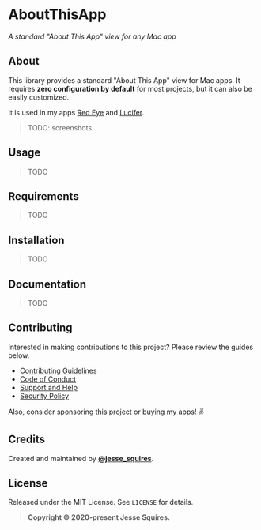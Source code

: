 # AboutThisApp

*A standard "About This App" view for any Mac app*

## About

This library provides a standard "About This App" view for Mac apps. It requires **zero configuration by default** for most projects, but it can also be easily customized.

It is used in my apps [Red Eye](https://www.hexedbits.com/redeye/) and [Lucifer](https://www.hexedbits.com/lucifer/).

> TODO: screenshots

## Usage

> TODO

## Requirements

> TODO

## Installation

> TODO

## Documentation

> TODO

## Contributing

Interested in making contributions to this project? Please review the guides below.

- [Contributing Guidelines](https://github.com/jessesquires/.github/blob/master/CONTRIBUTING.md)
- [Code of Conduct](https://github.com/jessesquires/.github/blob/master/CODE_OF_CONDUCT.md)
- [Support and Help](https://github.com/jessesquires/.github/blob/master/SUPPORT.md)
- [Security Policy](https://github.com/jessesquires/.github/blob/master/SECURITY.md)

Also, consider [sponsoring this project](https://www.jessesquires.com/sponsor/) or [buying my apps](https://www.hexedbits.com)! ✌️

## Credits

Created and maintained by [**@jesse_squires**](https://twitter.com/jesse_squires).

## License

Released under the MIT License. See `LICENSE` for details.

>**Copyright &copy; 2020-present Jesse Squires.**
